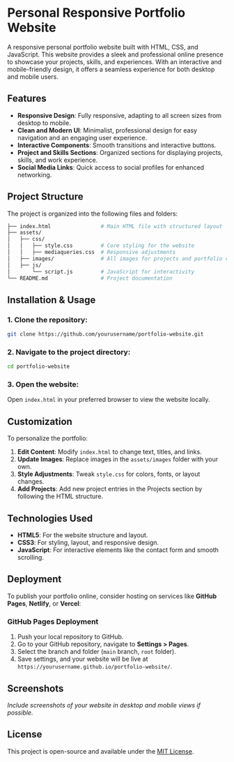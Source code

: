 # Personal Responsive Portfolio Website

A responsive personal portfolio website built with HTML, CSS, and JavaScript. This website provides a sleek and professional online presence to showcase your projects, skills, and experiences. With an interactive and mobile-friendly design, it offers a seamless experience for both desktop and mobile users.

## Features

- **Responsive Design**: Fully responsive, adapting to all screen sizes from desktop to mobile.
- **Clean and Modern UI**: Minimalist, professional design for easy navigation and an engaging user experience.
- **Interactive Components**: Smooth transitions and interactive buttons.
- **Project and Skills Sections**: Organized sections for displaying projects, skills, and work experience.
- **Social Media Links**: Quick access to social profiles for enhanced networking.

## Project Structure

The project is organized into the following files and folders:

```bash
├── index.html                # Main HTML file with structured layout
├── assets/
│   ├── css/
│   │   ├── style.css         # Core styling for the website
│   │   ├── mediaqueries.css  # Responsive adjustments
│   ├── images/               # All images for projects and portfolio content
│   ├── js/
│       └── script.js         # JavaScript for interactivity
└── README.md                 # Project documentation
```

## Installation & Usage

### 1. Clone the repository:

```bash
git clone https://github.com/yourusername/portfolio-website.git
```

### 2. Navigate to the project directory:

```bash
cd portfolio-website
```

### 3. Open the website:

Open `index.html` in your preferred browser to view the website locally.

## Customization

To personalize the portfolio:

1. **Edit Content**: Modify `index.html` to change text, titles, and links.
2. **Update Images**: Replace images in the `assets/images` folder with your own.
3. **Style Adjustments**: Tweak `style.css` for colors, fonts, or layout changes.
4. **Add Projects**: Add new project entries in the Projects section by following the HTML structure.

## Technologies Used

- **HTML5**: For the website structure and layout.
- **CSS3**: For styling, layout, and responsive design.
- **JavaScript**: For interactive elements like the contact form and smooth scrolling.

## Deployment

To publish your portfolio online, consider hosting on services like **GitHub Pages**, **Netlify**, or **Vercel**:

### GitHub Pages Deployment

1. Push your local repository to GitHub.
2. Go to your GitHub repository, navigate to **Settings > Pages**.
3. Select the branch and folder (`main` branch, `root` folder).
4. Save settings, and your website will be live at `https://yourusername.github.io/portfolio-website/`.

## Screenshots

_Include screenshots of your website in desktop and mobile views if possible._

## License

This project is open-source and available under the [MIT License](LICENSE).
